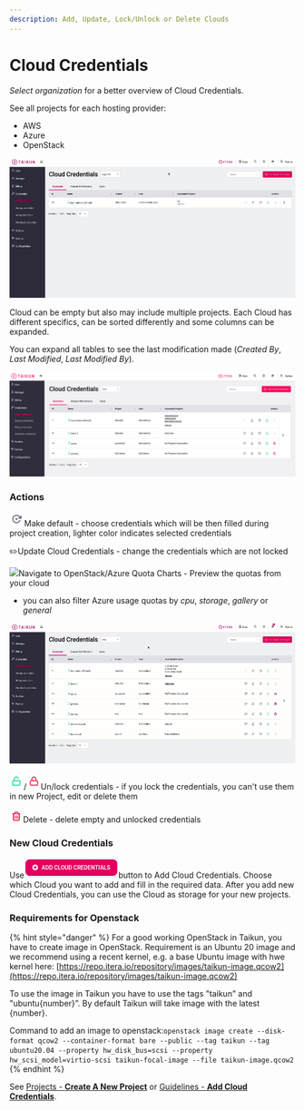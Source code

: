 ```yaml
---
description: Add, Update, Lock/Unlock or Delete Clouds
---
```


# Cloud Credentials

_Select organization_ for a better overview of Cloud Credentials.

See all projects for each hosting provider:

* AWS
* Azure
* OpenStack

![Fig. 1: Cloud Credentials](<../.gitbook/assets/cc (4).gif>)

Cloud can be empty but also may include multiple projects. Each Cloud has different specifics, can be sorted differently and some columns can be expanded.

You can expand all tables to see the last modification made (_Created By_, _Last Modified_, _Last Modified By_).

![Fig. 2: Detailed CC for OpenStack](<../.gitbook/assets/cc (2).png>)

### Actions

![](<../.gitbook/assets/make default.png>)Make default - choose credentials which will be then filled during project creation, lighter color indicates selected credentials

:pencil2:Update Cloud Credentials - change the credentials which are not locked

![](https://firebasestorage.googleapis.com/v0/b/gitbook-28427.appspot.com/o/assets%2F-MJQrhtis3vRAM281R7J%2F-MV0tiY8gTU5yO0TIv8s%2F-MV1J1C74Xh5W-bDHwYe%2Fpie%20chart.png?alt=media\&token=c592b976-1cf6-4337-8d68-8cc6dddf291d)Navigate to OpenStack/Azure Quota Charts - Preview the quotas from your cloud

* you can also filter Azure usage quotas by _cpu_, _storage_, _gallery_ or _general_

![Fig. 3: OpenStack Quotas](<../.gitbook/assets/pie charts (4).gif>)

![](<../.gitbook/assets/lock (3).png>)/![](../.gitbook/assets/unlock.png)Un/lock credentials - if you lock the credentials, you can't use them in new Project, edit or delete them

![](<../.gitbook/assets/delete (2).png>)Delete - delete empty and unlocked credentials



### New Cloud Credentials

Use![](<../.gitbook/assets/add (3).png>)button to Add Cloud Credentials. Choose which Cloud you want to add and fill in the required data. After you add new Cloud Credentials, you can use the Cloud as storage for your new projects.



### Requirements for Openstack

{% hint style="danger" %}
For a good working OpenStack in Taikun, you have to create image in OpenStack.  Requirement is an Ubuntu 20 image and we recommend using a recent kernel, e.g. a base Ubuntu image with hwe kernel here: [https://repo.itera.io/repository/images/taikun-image.qcow2](https://repo.itera.io/repository/images/taikun-image.qcow2)

To use the image in Taikun you have to use the tags "taikun" and "ubuntu{number}”. By default Taikun will take image with the latest {number}.

Command to add an image to openstack:`openstack image create --disk-format qcow2 --container-format bare --public --tag taikun --tag ubuntu20.04 --property hw_disk_bus=scsi --property hw_scsi_model=virtio-scsi taikun-focal-image --file taikun-image.qcow2`
{% endhint %}



See [Projects - **Create A New Project**](https://itera.gitbook.io/taikun/user-guide-1/partner/projects/creating-a-new-project) or [Guidelines - **Add Cloud Credentials**](https://itera.gitbook.io/taikun/guidelines/create-credentials).
